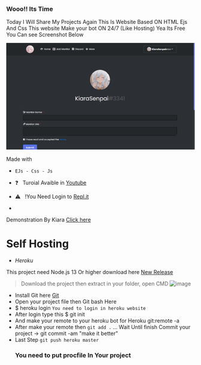 ### Wooo!! Its Time
Today I Will Share My Projects Again This Is Website Based ON HTML Ejs And Css
This website Make your bot ON 24/7 (Like Hosting) Yea Its Free You Can see Screenshot Below
<div align="middle"></div><div align="middle"></div><div align="middle"><img src="/Images/Uptime.png"></div>



Made with
- ``EJs - Css - Js``

- ❓ &nbsp; Turoial Avaible in [Youtube](https://www.youtube.com/watch?v=G3yhZ78lYK0)
- ⚠ &nbsp; !You Need Login to [Repl.it](https://replit.com)
- 
Demonstration By Kiara
[Click here](https://KiaraHost.kiarasenpai.repl.co/callback) 

# Self Hosting
- *Heroku*

This project need Node.js 13 Or higher download here [New Release](https://github.com/Lernox-Dev/Caramel-Hosting/releases/new)
> Download the project then extract in your folder, open CMD
![image](https://user-images.githubusercontent.com/93978895/161688111-7b323d19-8158-477d-a4e7-f8f712e4f502.png)

- Install Git here [Git](https://git-scm.com/downloads)
- Open your project file then  Git bash Here
- $ heroku login ``You need to login in heroku website``
- After login type this $ git init
- And make your remote to your heroku bot for Heroku git:remote -a  <Your Bot name>
- After make your remote then `git add .` ... Wait Until finish
  Commit your project -> git commit -am "make it better"
- Last Step `git push heroku master`
  ### You need to put procfile In Your project

